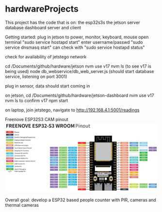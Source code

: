 # hardwareProjects
This project has the code that is on:
the esp32s3s
the jetson
    server
    database
dashboard server and client

Getting started:
plug in jetson to power, monitor, keyboard, mouse
open terminal
"sudo service hostapd start"
enter username/passwd
"sudo service dnsmasq start"
can check with "sudo service hostapd status"

check for availability of jetstego network

cd /Documents/github/hardware/jetson
nvm use v17
nvm ls (to see v17 is being used)
node db_webservice/db_web_server.js  (should start database service, listening on port 3001)

plug in sensor, data should start coming in

on jetson, 
cd /Documents/github/hardware/jetson-dashboard
nvm use v17
nvm ls to confirm v17
npm start

on laptop, join jetstego, navigate to http://192.168.4.1:5001/readings


Freenove ESP32S3 CAM pinout
<br>
<img width = 600 src = "./docs/ESP32S3_pinout.png"></img>

Overall goal: develop a ESP32 based people counter with PIR, cameras and thermal cameras




